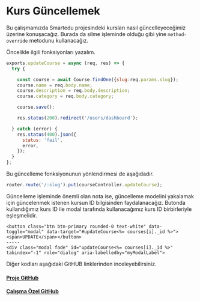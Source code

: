 Kurs Güncellemek
======
Bu çalışmamızda Smartedu projesindeki kursları nasıl güncelleyeceğimiz üzerine konuşacağız. Burada da silme işleminde olduğu gibi yine `method-override` metodunu
kullanacağız.

Öncelikle ilgili fonksiyonları yazalım.
```javascript
exports.updateCourse = async (req, res) => {
  try {    

    const course = await Course.findOne({slug:req.params.slug});
    course.name = req.body.name;
    course.description = req.body.description;
    course.category = req.body.category;

    course.save();

    res.status(200).redirect('/users/dashboard');

  } catch (error) {
    res.status(400).json({
      status: 'fail',
      error,
    });
  }
};
```
Bu güncelleme fonksiyonunun yönlendirmesi de aşağıdadır.
```javascript
router.route('/:slug').put(courseController.updateCourse);
```
Güncelleme işleminde önemli olan nota ise, güncelleme modelini yakalamak için güncelenmek istenen kursun ID bilgisinden faydalanacağız. Butonda kullandığımız
kurs ID ile modal tarafında kullanacağımız kurs ID birbirleriyle eşleşmelidir.

```
<button class="btn btn-primary rounded-0 text-white" data-toggle="modal" data-target="#updateCourse<%= courses[i]._id %>"><span>UPDATE</span></button>
-----
<div class="modal fade" id="updateCourse<%= courses[i]._id %>" tabindex="-1" role="dialog" aria-labelledby="myModalLabel">
```

Diğer kodları aşağıdaki GitHUB linklerinden inceleyebilirsiniz.

#### [Proje GitHub](https://github.com/ArinSoftware/SmarteduProject)
#### [Çalışma Özel GitHub](https://github.com/ArinSoftware/SmarteduProject/commit/b1d2a650014837b4cbdf31bff5f9d52a57dd312e)

